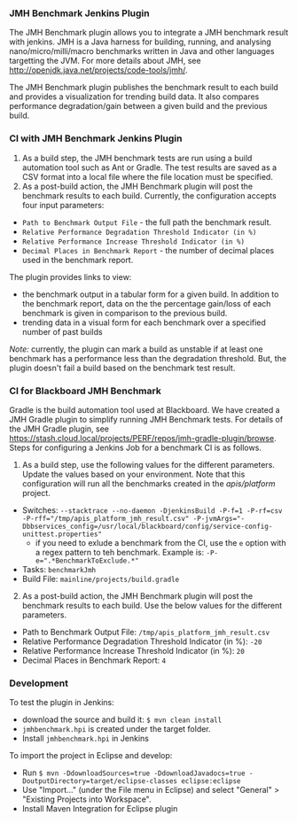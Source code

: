 ### JMH Benchmark Jenkins Plugin ###

The JMH Benchmark plugin allows you to integrate a JMH benchmark result with jenkins. JMH is a Java harness for building, running, and analysing nano/micro/milli/macro benchmarks written in Java and other languages targetting the JVM. For more details about JMH, see http://openjdk.java.net/projects/code-tools/jmh/.

The JMH Benchmark plugin publishes the benchmark result to each build and provides a visualization for trending build data. It also compares performance degradation/gain between a given build and the previous build.

### CI with JMH Benchmark Jenkins Plugin ###

1. As a build step, the JMH benchmark tests are run using a build automation tool such as Ant or Gradle. The test results are saved as a CSV format into a local file where the file location must be specified. 
2. As a post-build action, the JMH Benchmark plugin will post the benchmark results to each build. Currently, the configuration accepts four input parameters:
 * `Path to Benchmark Output File` - the full path the benchmark result.
 * `Relative Performance Degradation Threshold Indicator (in %)`
 * `Relative Performance Increase Threshold Indicator (in %)`
 * `Decimal Places in Benchmark Report` - the number of decimal places used in the benchmark report. 

The plugin provides links to view:
 * the benchmark output in a tabular form for a given build. In addition to the benchmark report, data on the the percentage gain/loss of each benchmark is given in comparison to the previous build.
 * trending data in a visual form for each benchmark over a specified number of past builds

*Note:* currently, the plugin can mark a build as unstable if at least one benchmark has a performance less than the degradation threshold. But, the plugin doesn't fail a build based on the benchmark test result.

### CI for Blackboard JMH Benchmark ###

Gradle is the build automation tool used at Blackboard. We have created a JMH Gradle plugin to simplify running JMH Benchmark tests. For details of the JMH Gradle plugin, see https://stash.cloud.local/projects/PERF/repos/jmh-gradle-plugin/browse. Steps for configuring a Jenkins Job for a benchmark CI is as follows.

1. As a build step, use the following values for the different parameters. Update the values based on your environment. Note that this configuration will run all the benchmarks created in the _apis/platform_ project.
 * Switches: `--stacktrace --no-daemon -DjenkinsBuild -P-f=1 -P-rf=csv -P-rff="/tmp/apis_platform_jmh_result.csv" -P-jvmArgs="-Dbbservices_config=/usr/local/blackboard/config/service-config-unittest.properties"`
	 * if you need to exlude a benchmark from the CI, use the `e` option with a regex pattern to teh benchmark. Example is: `-P-e=".*BenchmarkToExclude.*"` 
 * Tasks: `benchmarkJmh`
 * Build File: `mainline/projects/build.gradle`
2. As a post-build action, the JMH Benchmark plugin will post the benchmark results to each build. Use the below values for the different parameters.
 * Path to Benchmark Output File: `/tmp/apis_platform_jmh_result.csv`
 * Relative Performance Degradation Threshold Indicator (in %): `-20`
 * Relative Performance Increase Threshold Indicator (in %): `20`
 * Decimal Places in Benchmark Report: `4`

### Development ###

To test the plugin in Jenkins:

* download the source and build it: `$ mvn clean install`
* `jmhbenchmark.hpi` is created under the target folder. 
*  Install `jmhbenchmark.hpi` in Jenkins

To import the project in Eclipse and develop:

* Run `$ mvn -DdownloadSources=true -DdownloadJavadocs=true -DoutputDirectory=target/eclipse-classes eclipse:eclipse`
* Use "Import..." (under the File menu in Eclipse) and select "General" > "Existing Projects into Workspace". 
* Install Maven Integration for Eclipse plugin 